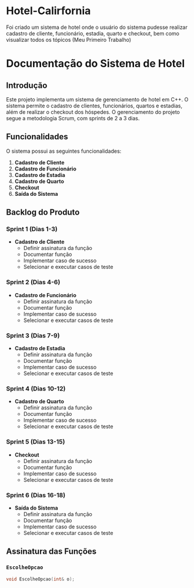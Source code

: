 # Hotel-Calirfornia
Foi criado um sistema de hotel onde o usuário do sistema pudesse realizar cadastro de cliente, funcionário, estadia, quarto e checkout, bem como visualizar todos os tópicos (Meu Primeiro Trabalho)

# Documentação do Sistema de Hotel

## Introdução

Este projeto implementa um sistema de gerenciamento de hotel em C++. O sistema permite o cadastro de clientes, funcionários, quartos e estadias, além de realizar o checkout dos hóspedes. O gerenciamento do projeto segue a metodologia Scrum, com sprints de 2 a 3 dias.

## Funcionalidades

O sistema possui as seguintes funcionalidades:

1. **Cadastro de Cliente**
2. **Cadastro de Funcionário**
3. **Cadastro de Estadia**
4. **Cadastro de Quarto**
5. **Checkout**
6. **Saída do Sistema**

## Backlog do Produto

### Sprint 1 (Dias 1-3)
- **Cadastro de Cliente**
  - Definir assinatura da função
  - Documentar função
  - Implementar caso de sucesso
  - Selecionar e executar casos de teste

### Sprint 2 (Dias 4-6)
- **Cadastro de Funcionário**
  - Definir assinatura da função
  - Documentar função
  - Implementar caso de sucesso
  - Selecionar e executar casos de teste

### Sprint 3 (Dias 7-9)
- **Cadastro de Estadia**
  - Definir assinatura da função
  - Documentar função
  - Implementar caso de sucesso
  - Selecionar e executar casos de teste

### Sprint 4 (Dias 10-12)
- **Cadastro de Quarto**
  - Definir assinatura da função
  - Documentar função
  - Implementar caso de sucesso
  - Selecionar e executar casos de teste

### Sprint 5 (Dias 13-15)
- **Checkout**
  - Definir assinatura da função
  - Documentar função
  - Implementar caso de sucesso
  - Selecionar e executar casos de teste

### Sprint 6 (Dias 16-18)
- **Saída do Sistema**
  - Definir assinatura da função
  - Documentar função
  - Implementar caso de sucesso
  - Selecionar e executar casos de teste

## Assinatura das Funções

### `EscolheOpcao`
```cpp
void EscolheOpcao(int& o);

